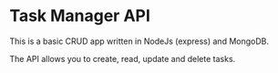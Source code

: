 # Task Manager API

This is a basic CRUD app written in NodeJs (express) and MongoDB.

The API allows you to create, read, update and delete tasks.